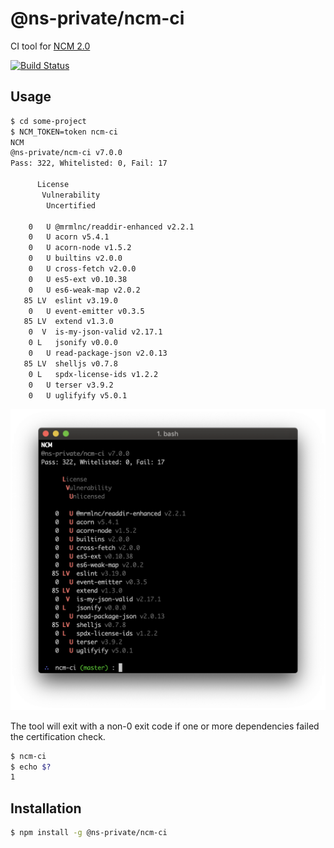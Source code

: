 # @ns-private/ncm-ci
CI tool for [NCM 2.0](https://github.com/nodesource/ncm)

[![Build Status](http://badges.control-tower.nodesource.io/ncm-ci/status.svg)](https://us-west-2.console.aws.amazon.com/codebuild/home?region=us-west-2#/projects/ncm-ci-ci/view)

## Usage

```bash
$ cd some-project
$ NCM_TOKEN=token ncm-ci
NCM
@ns-private/ncm-ci v7.0.0
Pass: 322, Whitelisted: 0, Fail: 17

      License
       Vulnerability
        Uncertified

    0   U @mrmlnc/readdir-enhanced v2.2.1
    0   U acorn v5.4.1
    0   U acorn-node v1.5.2
    0   U builtins v2.0.0
    0   U cross-fetch v2.0.0
    0   U es5-ext v0.10.38
    0   U es6-weak-map v2.0.2
   85 LV  eslint v3.19.0
    0   U event-emitter v0.3.5
   85 LV  extend v1.3.0
    0  V  is-my-json-valid v2.17.1
    0 L   jsonify v0.0.0
    0   U read-package-json v2.0.13
   85 LV  shelljs v0.7.8
    0 L   spdx-license-ids v1.2.2
    0   U terser v3.9.2
    0   U uglifyify v5.0.1

```

<img src='screenshot.png' width='598' />

The tool will exit with a non-0 exit code if one or more dependencies failed
the certification check.

```bash
$ ncm-ci
$ echo $?
1
```

## Installation

```bash
$ npm install -g @ns-private/ncm-ci
```
